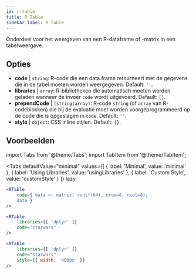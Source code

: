 ```yaml
---
id: r-table
title: R Table
sidebar_label: R Table
---
```


Onderdeel voor het weergeven van een R-dataframe of -matrix in een tabelweergave.

## Opties

* __code__ | `string`: R-code die een data.frame retourneert met de gegevens die in de tabel moeten worden weergegeven. Default: `''`.
* __libraries__ | `array`: R-bibliotheken die automatisch moeten worden geladen wanneer de invoer `code` wordt uitgevoerd. Default: `[]`.
* __prependCode__ | `(string|array)`: R-code `string` (of `array` van R-codeblokken) die bij de evaluatie moet worden voorgeprogrammeerd op de code die is opgeslagen in `code`. Default: `''`.
* __style__ | `object`: CSS inline stijlen. Default: `{}`.


## Voorbeelden


import Tabs from '@theme/Tabs';
import TabItem from '@theme/TabItem';

<Tabs
    defaultValue="minimal"
    values={[
        { label: 'Minimal', value: 'minimal' },
        { label: 'Using Libraries', value: 'usingLibraries' },
        { label: 'Custom Style', value: 'customStyle' }
    ]}
    lazy
>

<TabItem value="minimal" >

```jsx live
<RTable
    code={`data <- matrix( runif(64), nrow=8, ncol=8); 
    data`}
/>
```

</TabItem>

<TabItem value="usingLibraries" >

```jsx live
<RTable 
    libraries={[ 'dplyr' ]}
    code="starwars"
/>
```

</TabItem>

<TabItem value="customStyle" >

```jsx live
<RTable 
    libraries={[ 'dplyr' ]}
    code="starwars"
    style={{ width: '400px' }}
/>
```

</TabItem>

</Tabs>
